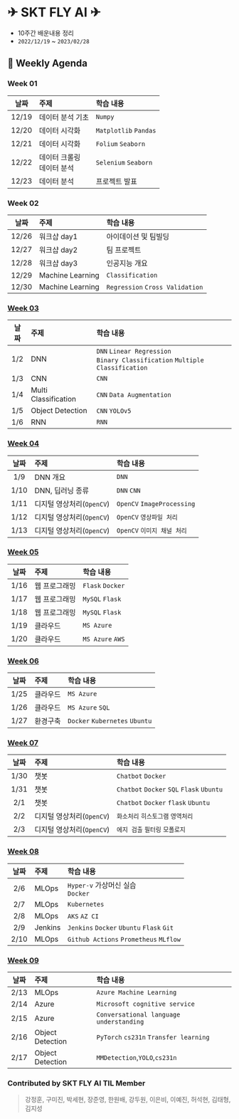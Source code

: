 # ✈ SKT FLY AI ✈
- 10주간 배운내용 정리
- `2022/12/19` ~ `2023/02/28`

## 🚀 Weekly Agenda
### Week 01
| 날짜 | 주제 | 학습 내용 |
| :---: | :--- | :--- |
| 12/19 | 데이터 분석 기초 | `Numpy` |
| 12/20 | 데이터 시각화 | `Matplotlib` `Pandas` |
| 12/21 | 데이터 시각화 | `Folium` `Seaborn` |
| 12/22 | 데이터 크롤링 <br> 데이터 분석 | `Selenium` `Seaborn` |
| 12/23 | 데이터 분석 | 프로젝트 발표 |

### Week 02
| 날짜 | 주제 | 학습 내용 |
| :---: | :--- | :--- |
| 12/26 | 워크샵 day1 | 아이데이션 및 팀빌딩 |
| 12/27 | 워크샵 day2 | 팀 프로젝트 |
| 12/28 | 워크샵 day3 | 인공지능 개요 |  |  |
| 12/29 | Machine Learning | `Classification` |
| 12/30 | Machine Learning | `Regression` `Cross Validation` |

### [Week 03](./Week_03)
| 날짜 | 주제 | 학습 내용 | 
| :---: | :--- | :--- | 
| 1/2 | DNN | `DNN` `Linear Regression` <br> `Binary Classification` `Multiple Classification` | 
| 1/3 | CNN | `CNN` | 
| 1/4 | Multi Classification | `CNN` `Data Augmentation` |
| 1/5 | Object Detection | `CNN` `YOLOv5` | 
| 1/6 | RNN | `RNN` | 

### [Week 04](./Week_04)
| 날짜 | 주제 | 학습 내용 | 
| :---: | :--- | :--- | 
| 1/9 | DNN 개요 | `DNN`  | 
| 1/10 | DNN, 딥러닝 종류 | `DNN` `CNN` | 
| 1/11 | 디지털 영상처리(`OpenCV`) | `OpenCV` `ImageProcessing` |  
| 1/12 | 디지털 영상처리(`OpenCV`) | `OpenCV` `영상파일 처리` | 
| 1/13 | 디지털 영상처리(`OpenCV`) | `OpenCV` `이미지 채널 처리` | 

### [Week 05](./Week_05)
| 날짜 | 주제 | 학습 내용 | 
| :---: | :--- | :--- | 
| 1/16 | 웹 프로그래밍 | `Flask` `Docker` | 
| 1/17 | 웹 프로그래밍 | `MySQL` `Flask` | 
| 1/18 | 웹 프로그래밍 | `MySQL` `Flask` | 
| 1/19 | 클라우드 | `MS Azure` | 
| 1/20 | 클라우드 | `MS Azure` `AWS` | 

### [Week 06](./Week_06)
| 날짜 | 주제 | 학습 내용 | 
| :---: | :--- | :--- | 
| 1/25 | 클라우드 | `MS Azure` | 
| 1/26 | 클라우드 | `MS Azure` `SQL` | 
| 1/27 | 환경구축 | `Docker` `Kubernetes` `Ubuntu` | 

### [Week 07](./Week_07) 
| 날짜 | 주제 | 학습 내용 | 
| :---: | :--- | :--- |
| 1/30 | 챗봇 | `Chatbot` `Docker` | 
| 1/31 | 챗봇 |`Chatbot` `Docker` `SQL` `Flask` `Ubuntu`| 
| 2/1 | 챗봇 | `Chatbot` `Docker` `flask` `Ubuntu` | 
| 2/2 | 디지털 영상처리(`OpenCV`) | `화소처리` `히스토그램` `영역처리` | 
| 2/3 | 디지털 영상처리(`OpenCV`) | `에지 검출` `필터링` `모폴로지` | 
 ### [Week 08](./Week_08)
| 날짜 | 주제 | 학습 내용 | 
| :---: | :--- | :--- | 
| 2/6 | MLOps | `Hyper-v` 가상머신 실습 <br> `Docker`  | 
| 2/7 | MLOps | `Kubernetes` | 
| 2/8 | MLOps | `AKS`  `AZ CI` | 
| 2/9 | Jenkins | `Jenkins`  `Docker` `Ubuntu` `Flask` `Git`| 
| 2/10 | MLOps  | `Github Actions`  `Prometheus`  `MLflow`  | 
 
 ### [Week 09](./Week_09)
| 날짜 | 주제 | 학습 내용 | 
| :---: | :--- | :--- |
| 2/13 | MLOps | `Azure Machine Learning` |
| 2/14 | Azure | `Microsoft cognitive service` | 
| 2/15 | Azure  | `Conversational language understanding` | 
| 2/16 | Object Detection | `PyTorch` `cs231n` `Transfer learning` | 
| 2/17 | Object Detection | `MMDetection`,`YOLO`,`cs231n` |


### Contributed by SKT FLY AI TIL Member
> 강정훈, 구미진, 박세현, 장준영, 한원배, 강두원, 이은비, 이예진, 허석현, 김태형, 김지성
